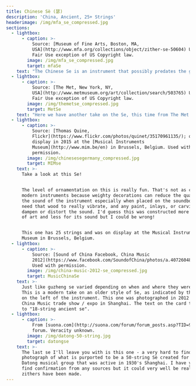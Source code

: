 ```yaml
---
title: Chinese Sè (瑟)
description: 'China, Ancient, 25+ Strings'
headerimage: /img/mfa_se_compressed.jpg
sections:
  - lightbox:
      - caption: >-
          Source: [Museum of Fine Arts, Boston, MA,
          USA](http://www.mfa.org/collections/object/zither-se-50604) Used under
          Fair Use exception of US Copyright law.
        image: /img/mfa_se_compressed.jpg
        target: mfaSe
    text: "The Chinese Se is an instrument that possibly predates the guzheng and qin - or maybe is descended from a common ancestor. Regardless of the specifics, the Se was once an important and well-regarded instrument.\n\nIt faded in popularity as the qin and zheng gained prominence. It is my personal conjecture that the se's size led to its demise. The one above is 7 feet 6 inches long (2.24m). When an instrument is too big and expensive it will eventually fade out, regardless of how beautiful its sound. For a comparison: the western concert harp is a hauntingly beautiful instrument that most everyone agrees is worth listening to. It's also massive. Tell me, how many concert harpists do you know? And how much money do they have? If you answer \"very few\" and \"more than enough\" you've made my point.\n\nThe West's support of symphonies and orchestras give a small number of concert harpists enough money to learn, purchase, and maintain harps. In China, the equivalent were the palace courts which kept the se alive. When tastes changed the se faded away. But some remain!\n\nThe instrument above comes to us from the collections of the [Museum of Fine Arts](http://www.mfa.org/collections/object/zither-se-50604) in Boston, MA, USA.\r\n\nBelieved to have been constructed in the 1800s it was purchased in 1916. I count 24 strings which is one less than I expected, but maybe one is hidden. It comes in at a whopping 223.8cm or 88in long. It's far bigger than most other zithers. Notice how it slants down at the tail. You'll see that in the Japanese Koto, suggesting this was inspired or connected to the designs of zithers in the Tang dynasty which is when the Koto made its way to Japan."
  - lightbox:
      - caption: >-
          Source: [The Met, New York, NY,
          USA](http://www.metmuseum.org/art/collection/search/503765) Used under
          Fair Use exception of US Copyright law.
        image: /img/themetse_compressed.jpg
        target: MetSe
    text: "Here we have another take on the Se, this time from The Met in New York, NY USA.\r\n\nIt's a bit shorter than the MFA Se, coming in at ~183cm or 72 inches, also dated to the 1800s, and also seems to have 24 strings, or 24 bridges, at least. This particular one was taken from a Taoist (Daoist) temple and is inscribed as being made by one Fanfu Lou and owned by the monk Xinzhu. Work by Cheng in his 1991 thesis suggests this was made in the Qing style of zither which was notable for its significant downward angle at one end. That angle _might_ have been used to help position the se in a proper playing stance, but that's just a guess.\n\nAs you look across these se you'll notice how much variety there is. We see the same trend in guzheng. Instruments can be made in a variety of wonderful ways."
  - lightbox:
      - caption: >-
          Source: [Thomas Quine,
          Flickr](https://www.flickr.com/photos/quinet/35170961135/); object on
          display in 2015 at the [Musical Instruments
          Museum](http://www.mim.be/en) in Brussels, Belgium. Used with
          permission.
        image: /img/chinesesegermany_compressed.jpg
        target: MIMse
    text: >-
      Take a look at this Se!


      The level of ornamentation on this is really fun. That's not as common on
      modern instruments because weighty decorations can reduce the quality of
      the sound of the instrument especially when placed on the soundboard. You
      need that wood to really vibrate, and any paint, inlays, or carvings will
      dampen or distort the sound. I'd guess this was constructed more as a work
      of art and less for its sound but I could be wrong!


      This one has 25 strings and was on display at the Musical Instruments
      Museum in Brussels, Belgium.
  - lightbox:
      - caption: >-
          Source: [Sound of China Facebook, China Music
          2012](https://www.facebook.com/SoundofChina/photos/a.407260486007771.93059.162774347123054/407265379340615/?type=3&theater)
          Used with permission.
        image: /img/china-music-2012-se_compressed.jpg
        target: MusicChinaSe
    text: >-
      Just like guzheng se varied depending on when and where they were made.
      This is a modern take on an older style of Se, as indicated by the knobs
      on the left of the instrument. This one was photographed in 2012 at the
      China Music trade show / expo in Shanghai. The text on the card translates
      to "18-string ancient se".
  - lightbox:
      - caption: >-
          From [suona.com](http://suona.com/forum/forum_posts.asp?TID=930)
          forum. Veracity unknown.
        image: /img/datong-50-string.jpg
        target: datongse
    text: >-
      The last se I'll leave you with is this one - a very hard to find
      photograph of what is purported to be a 50-string Sè created for the
      Datong musical group that was active in 1930's Shanghai. I have yet to
      find confirmation from any sources but it could very well be real. Larger
      zithers have been made.
---
```


